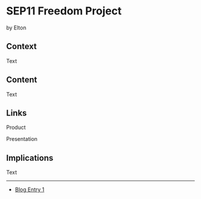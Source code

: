 # SEP11 Freedom Project
by Elton

## Context
Text

## Content
Text

## Links

Product

Presentation

## Implications
Text

---

* [Blog Entry 1](entries/entry01.md)
